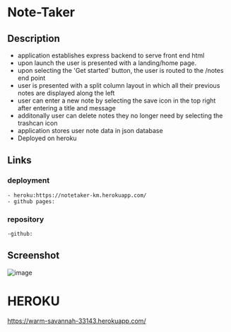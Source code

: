 # Note-Taker


## Description
 - application establishes express backend to serve front end html
 - upon launch the user is presented with a landing/home page.
 - upon selecting the 'Get started' button, the user is routed to the /notes end point
 - user is presented with a split column layout in which all their previous notes are displayed along the left
 - user can enter a new note by selecting the save icon in the top right after entering a title and message
 - additonally user can delete notes they no longer need by selecting the trashcan icon
 - application stores user note data in json database
 - Deployed on heroku

## Links
### deployment
    - heroku:https://notetaker-km.herokuapp.com/
    - github pages:
### repository
    -github:

## Screenshot
![image](https://user-images.githubusercontent.com/90432404/148446165-53a29a98-1cb8-4caa-8413-c7d1306acce5.png)


# HEROKU
https://warm-savannah-33143.herokuapp.com/

